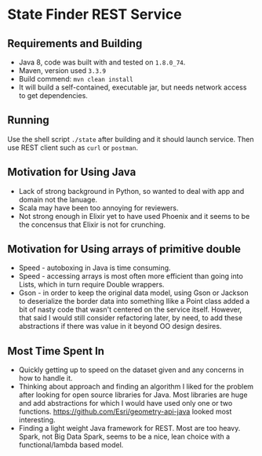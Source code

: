 # State Finder REST Service
## Requirements and Building
* Java 8, code was built with and tested on `1.8.0_74`.
* Maven, version used `3.3.9`
* Build commend: `mvn clean install`
* It will build a self-contained, executable jar, but needs network access to get dependencies.

## Running
Use the shell script `./state` after building and it should launch service.  Then use REST client such as `curl` or `postman`.

## Motivation for Using Java
* Lack of strong background in Python, so wanted to deal with app and domain not the lanuage.
* Scala may have been too annoying for reviewers.
* Not strong enough in Elixir yet to have used Phoenix and it seems to be the concensus that Elixir is not for crunching.

## Motivation for Using arrays of primitive double
* Speed - autoboxing in Java is time consuming.
* Speed - accessing arrays is most often more efficient than going into Lists, which in turn require Double wrappers.
* Gson - in order to keep the original data model, using Gson or Jackson to deserialize the border data into something llike a Point class added a bit of nasty code that wasn't centered on the service itself.  However, that said I would still consider refactoring later, by need, to add these abstractions if there was value in it beyond OO design desires.

## Most Time Spent In
* Quickly getting up to speed on the dataset given and any concerns in how to handle it.
* Thinking about approach and finding an algorithm I liked for the problem after looking for open source libraries for Java.  Most libraries are huge and add abstractions for which I would have used only one or two functions.  https://github.com/Esri/geometry-api-java looked most interesting.
* Finding a light weight Java framework for REST.  Most are too heavy.  Spark, not Big Data Spark, seems to be a nice, lean choice with a functional/lambda based model.
